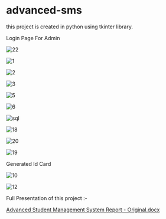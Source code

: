 # advanced-sms
this project is created in python using tkinter library.



Login Page For Admin

![22](https://user-images.githubusercontent.com/57231254/133891825-b0e537b3-0276-4a90-805e-2ee540635882.jpg)

![1](https://user-images.githubusercontent.com/57231254/133891749-4a5b498b-82c5-46c2-89ed-c50d0bd0c9ef.jpg)



![2](https://user-images.githubusercontent.com/57231254/133891752-8b5840bf-c925-462a-a67f-dcd8e922d047.jpg)




![3](https://user-images.githubusercontent.com/57231254/133891759-968ca99a-4071-40ff-a9c8-1d7242ffa615.jpg)



![5](https://user-images.githubusercontent.com/57231254/133891768-ae02bc05-1be0-4191-852d-85ab12c92911.jpg)



![6](https://user-images.githubusercontent.com/57231254/133891778-44632efb-81ca-4d26-bafc-5787e2788bed.jpg)


![sql](https://user-images.githubusercontent.com/57231254/133892046-72a55e11-e00f-41c6-824e-ecb6b9b69703.png)







![18](https://user-images.githubusercontent.com/57231254/133891816-0c80260d-8de6-440e-80d6-71638b357f13.jpg)




![20](https://user-images.githubusercontent.com/57231254/133891819-b3f387b5-cfc5-45e2-9266-d787795f4528.jpg)




![19](https://user-images.githubusercontent.com/57231254/133891855-f6f7e3be-c734-41d5-a0e8-2e15af6cfd24.jpg)


Generated Id Card

![10](https://user-images.githubusercontent.com/57231254/133891866-ed920c0f-0d5d-426a-b125-a5b16e413dc5.png)


![12](https://user-images.githubusercontent.com/57231254/133891789-f8c13483-244c-4545-879a-942c3e76e508.jpg)




Full Presentation of this project :-

[Advanced Student Management System Report - Original.docx](https://github.com/okrajh/advanced-sms/files/7190063/Advanced.Student.Management.System.Report.-.Original.docx)
